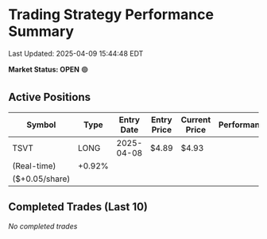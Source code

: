 # Trading Strategy Performance Summary

Last Updated: 2025-04-09 15:44:48 EDT

**Market Status: OPEN** 🟢

## Active Positions

| Symbol | Type | Entry Date | Entry Price | Current Price | Performance |
|--------|------|------------|-------------|---------------|-------------|
| TSVT | LONG | 2025-04-08 | $4.89 | $4.93
(Real-time) | +0.92%
($+0.05/share) |

## Completed Trades (Last 10)

*No completed trades*